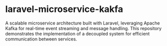 # laravel-microservice-kakfa
A scalable microservice architecture built with Laravel, leveraging Apache Kafka for real-time event streaming and message handling. This repository demonstrates the implementation of a decoupled system for efficient communication between services.
